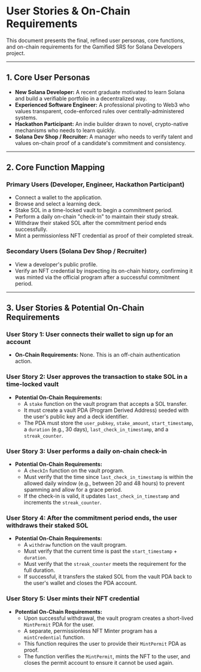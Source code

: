 # User Stories & On-Chain Requirements

This document presents the final, refined user personas, core functions, and
on-chain requirements for the Gamified SRS for Solana Developers project.

---

## 1. Core User Personas

- **New Solana Developer:** A recent graduate motivated to learn Solana and build
  a verifiable portfolio in a decentralized way.
- **Experienced Software Engineer:** A professional pivoting to Web3 who values
  transparent, code-enforced rules over centrally-administered systems.
- **Hackathon Participant:** An indie builder drawn to novel, crypto-native
  mechanisms who needs to learn quickly.
- **Solana Dev Shop / Recruiter:** A manager who needs to verify talent and
  values on-chain proof of a candidate's commitment and consistency.

---

## 2. Core Function Mapping

### Primary Users (Developer, Engineer, Hackathon Participant)

- Connect a wallet to the application.
- Browse and select a learning deck.
- Stake SOL in a time-locked vault to begin a commitment period.
- Perform a daily on-chain "check-in" to maintain their study streak.
- Withdraw their staked SOL after the commitment period ends successfully.
- Mint a permissionless NFT credential as proof of their completed streak.

### Secondary Users (Solana Dev Shop / Recruiter)

- View a developer's public profile.
- Verify an NFT credential by inspecting its on-chain history, confirming it
  was minted via the official program after a successful commitment period.

---

## 3. User Stories & Potential On-Chain Requirements

### User Story 1: User connects their wallet to sign up for an account

- **On-Chain Requirements:** None. This is an off-chain authentication action.

### User Story 2: User approves the transaction to stake SOL in a time-locked vault

- **Potential On-Chain Requirements:**
  - A `stake` function on the vault program that accepts a SOL transfer.
  - It must create a vault PDA (Program Derived Address) seeded with the
    user's public key and a deck identifier.
  - The PDA must store the `user_pubkey`, `stake_amount`, `start_timestamp`,
    a `duration` (e.g., 30 days), `last_check_in_timestamp`, and a
    `streak_counter`.

### User Story 3: User performs a daily on-chain check-in

- **Potential On-Chain Requirements:**
  - A `checkIn` function on the vault program.
  - Must verify that the time since `last_check_in_timestamp` is within the
    allowed daily window (e.g., between 20 and 48 hours) to prevent
    spamming and allow for a grace period.
  - If the check-in is valid, it updates `last_check_in_timestamp` and
    increments the `streak_counter`.

### User Story 4: After the commitment period ends, the user withdraws their staked SOL

- **Potential On-Chain Requirements:**
  - A `withdraw` function on the vault program.
  - Must verify that the current time is past the `start_timestamp` +
    `duration`.
  - Must verify that the `streak_counter` meets the requirement for the
    full duration.
  - If successful, it transfers the staked SOL from the vault PDA back to
    the user's wallet and closes the PDA account.

### User Story 5: User mints their NFT credential

- **Potential On-Chain Requirements:**
  - Upon successful withdrawal, the vault program creates a short-lived
    `MintPermit` PDA for the user.
  - A separate, permissionless NFT Minter program has a `mintCredential`
    function.
  - This function requires the user to provide their `MintPermit` PDA as
    proof.
  - The function verifies the `MintPermit`, mints the NFT to the user, and
    closes the permit account to ensure it cannot be used again.
